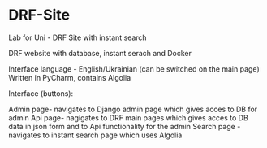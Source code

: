 # DRF-Site
Lab for Uni - DRF Site with instant search

DRF website with database, instant serach and Docker

Interface language - English/Ukrainian (can be switched on the main page)
Written in PyCharm, contains Algolia

Interface (buttons):

Admin page- navigates to Django admin page which gives acces to DB for admin
Api page- nagigates to DRF main pages which gives acces to DB data in json form and to Api functionality for the admin
Search page - navigates to instant search page which uses Algolia

